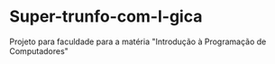 # Super-trunfo-com-l-gica
Projeto para faculdade para a matéria "Introdução à Programação de Computadores"
